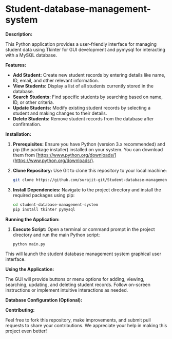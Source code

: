 # Student-database-management-system
**Description:**

This Python application provides a user-friendly interface for managing student data using Tkinter for GUI development and pymysql for interacting with a MySQL database.

**Features:**

* **Add Student:** Create new student records by entering details like name, ID, email, and other relevant information.
* **View Students:** Display a list of all students currently stored in the database.
* **Search Students:** Find specific students by searching based on name, ID, or other criteria.
* **Update Students:** Modify existing student records by selecting a student and making changes to their details.
* **Delete Students:** Remove student records from the database after confirmation.

**Installation:**

1. **Prerequisites:** Ensure you have Python (version 3.x recommended) and pip (the package installer) installed on your system. You can download them from [https://www.python.org/downloads/](https://www.python.org/downloads/).
2. **Clone Repository:** Use Git to clone this repository to your local machine:

   ```bash
   git clone https://github.com/surajit-git/Student-database-management-system-.git
   ```

3. **Install Dependencies:** Navigate to the project directory and install the required packages using pip:

   ```bash
   cd student-database-management-system
   pip install tkinter pymysql
   ```

**Running the Application:**

1. **Execute Script:** Open a terminal or command prompt in the project directory and run the main Python script:

   ```bash
   python main.py
   ```

This will launch the student database management system graphical user interface.

**Using the Application:**

The GUI will provide buttons or menu options for adding, viewing, searching, updating, and deleting student records. Follow on-screen instructions or implement intuitive interactions as needed.

**Database Configuration (Optional):**


**Contributing:**

Feel free to fork this repository, make improvements, and submit pull requests to share your contributions. We appreciate your help in making this project even better!

